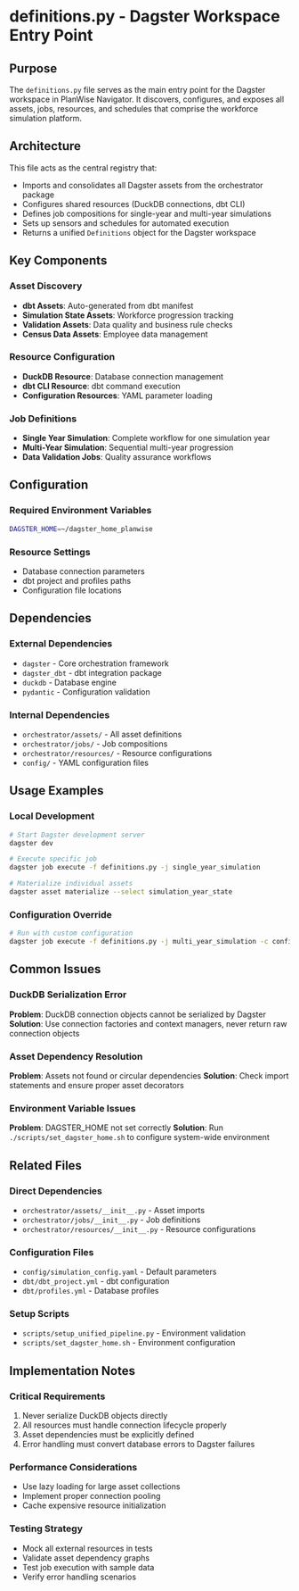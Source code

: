 # definitions.py - Dagster Workspace Entry Point

## Purpose

The `definitions.py` file serves as the main entry point for the Dagster workspace in PlanWise Navigator. It discovers, configures, and exposes all assets, jobs, resources, and schedules that comprise the workforce simulation platform.

## Architecture

This file acts as the central registry that:
- Imports and consolidates all Dagster assets from the orchestrator package
- Configures shared resources (DuckDB connections, dbt CLI)
- Defines job compositions for single-year and multi-year simulations
- Sets up sensors and schedules for automated execution
- Returns a unified `Definitions` object for the Dagster workspace

## Key Components

### Asset Discovery
- **dbt Assets**: Auto-generated from dbt manifest
- **Simulation State Assets**: Workforce progression tracking
- **Validation Assets**: Data quality and business rule checks
- **Census Data Assets**: Employee data management

### Resource Configuration
- **DuckDB Resource**: Database connection management
- **dbt CLI Resource**: dbt command execution
- **Configuration Resources**: YAML parameter loading

### Job Definitions
- **Single Year Simulation**: Complete workflow for one simulation year
- **Multi-Year Simulation**: Sequential multi-year progression
- **Data Validation Jobs**: Quality assurance workflows

## Configuration

### Required Environment Variables
```bash
DAGSTER_HOME=~/dagster_home_planwise
```

### Resource Settings
- Database connection parameters
- dbt project and profiles paths
- Configuration file locations

## Dependencies

### External Dependencies
- `dagster` - Core orchestration framework
- `dagster_dbt` - dbt integration package
- `duckdb` - Database engine
- `pydantic` - Configuration validation

### Internal Dependencies
- `orchestrator/assets/` - All asset definitions
- `orchestrator/jobs/` - Job compositions
- `orchestrator/resources/` - Resource configurations
- `config/` - YAML configuration files

## Usage Examples

### Local Development
```bash
# Start Dagster development server
dagster dev

# Execute specific job
dagster job execute -f definitions.py -j single_year_simulation

# Materialize individual assets
dagster asset materialize --select simulation_year_state
```

### Configuration Override
```bash
# Run with custom configuration
dagster job execute -f definitions.py -j multi_year_simulation -c config/test_config.yaml
```

## Common Issues

### DuckDB Serialization Error
**Problem**: DuckDB connection objects cannot be serialized by Dagster
**Solution**: Use connection factories and context managers, never return raw connection objects

### Asset Dependency Resolution
**Problem**: Assets not found or circular dependencies
**Solution**: Check import statements and ensure proper asset decorators

### Environment Variable Issues
**Problem**: DAGSTER_HOME not set correctly
**Solution**: Run `./scripts/set_dagster_home.sh` to configure system-wide environment

## Related Files

### Direct Dependencies
- `orchestrator/assets/__init__.py` - Asset imports
- `orchestrator/jobs/__init__.py` - Job definitions
- `orchestrator/resources/__init__.py` - Resource configurations

### Configuration Files
- `config/simulation_config.yaml` - Default parameters
- `dbt/dbt_project.yml` - dbt configuration
- `dbt/profiles.yml` - Database profiles

### Setup Scripts
- `scripts/setup_unified_pipeline.py` - Environment validation
- `scripts/set_dagster_home.sh` - Environment configuration

## Implementation Notes

### Critical Requirements
1. Never serialize DuckDB objects directly
2. All resources must handle connection lifecycle properly
3. Asset dependencies must be explicitly defined
4. Error handling must convert database errors to Dagster failures

### Performance Considerations
- Use lazy loading for large asset collections
- Implement proper connection pooling
- Cache expensive resource initialization

### Testing Strategy
- Mock all external resources in tests
- Validate asset dependency graphs
- Test job execution with sample data
- Verify error handling scenarios